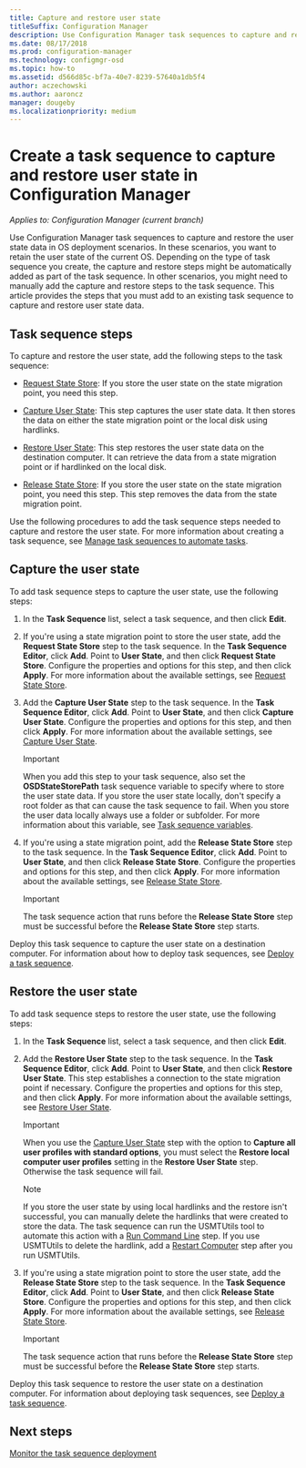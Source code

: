 ```yaml
---
title: Capture and restore user state
titleSuffix: Configuration Manager
description: Use Configuration Manager task sequences to capture and restore the user state data in OS deployment scenarios.
ms.date: 08/17/2018
ms.prod: configuration-manager
ms.technology: configmgr-osd
ms.topic: how-to
ms.assetid: d566d85c-bf7a-40e7-8239-57640a1db5f4
author: aczechowski
ms.author: aaroncz
manager: dougeby
ms.localizationpriority: medium
---
```


# Create a task sequence to capture and restore user state in Configuration Manager

 *Applies to: Configuration Manager (current branch)*

 Use Configuration Manager task sequences to capture and restore the user state data in OS deployment scenarios. In these scenarios, you want to retain the user state of the current OS. Depending on the type of task sequence you create, the capture and restore steps might be automatically added as part of the task sequence. In other scenarios, you might need to manually add the capture and restore steps to the task sequence. This article provides the steps that you must add to an existing task sequence to capture and restore user state data.  



## Task sequence steps  

To capture and restore the user state, add the following steps to the task sequence:  

- [Request State Store](../understand/task-sequence-steps.md#BKMK_RequestStateStore): If you store the user state on the state migration point, you need this step.  

- [Capture User State](../understand/task-sequence-steps.md#BKMK_CaptureUserState): This step captures the user state data. It then stores the data on either the state migration point or the local disk using hardlinks.  

- [Restore User State](../understand/task-sequence-steps.md#BKMK_RestoreUserState): This step restores the user state data on the destination computer. It can retrieve the data from a state migration point or if hardlinked on the local disk.  

- [Release State Store](../understand/task-sequence-steps.md#BKMK_ReleaseStateStore): If you store the user state on the state migration point, you need this step. This step removes the data from the state migration point.  


 Use the following procedures to add the task sequence steps needed to capture and restore the user state. For more information about creating a task sequence, see [Manage task sequences to automate tasks](manage-task-sequences-to-automate-tasks.md).  



## Capture the user state  

 To add task sequence steps to capture the user state, use the following steps:

1.  In the **Task Sequence** list, select a task sequence, and then click **Edit**.  

2.  If you're using a state migration point to store the user state, add the **Request State Store** step to the task sequence. In the **Task Sequence Editor**, click **Add**. Point to **User State**, and then click **Request State Store**. Configure the properties and options for this step, and then click **Apply**. For more information about the available settings, see [Request State Store](../understand/task-sequence-steps.md#BKMK_RequestStateStore).  

3.  Add the **Capture User State** step to the task sequence. In the **Task Sequence Editor**, click **Add**. Point to **User State**, and then click **Capture User State**. Configure the properties and options for this step, and then click **Apply**. For more information about the available settings, see [Capture User State](../understand/task-sequence-steps.md#BKMK_CaptureUserState).  

    > [!IMPORTANT]  
    >  When you add this step to your task sequence, also set the **OSDStateStorePath** task sequence variable to specify where to store the user state data. If you store the user state locally, don't specify a root folder as that can cause the task sequence to fail. When you store the user data locally always use a folder or subfolder. For more information about this variable, see [Task sequence variables](../understand/task-sequence-variables.md#OSDStateStorePath).  

4.  If you're using a state migration point, add the **Release State Store** step to the task sequence. In the **Task Sequence Editor**, click **Add**. Point to **User State**, and then click **Release State Store**. Configure the properties and options for this step, and then click **Apply**. For more information about the available settings, see [Release State Store](../understand/task-sequence-steps.md#BKMK_ReleaseStateStore).  

    > [!IMPORTANT]  
    >  The task sequence action that runs before the **Release State Store** step must be successful before the **Release State Store** step starts.  


 Deploy this task sequence to capture the user state on a destination computer. For information about how to deploy task sequences, see [Deploy a task sequence](deploy-a-task-sequence.md).  



## Restore the user state  

 To add task sequence steps to restore the user state, use the following steps:

1. In the **Task Sequence** list, select a task sequence, and then click **Edit**.  

2. Add the **Restore User State** step to the task sequence. In the **Task Sequence Editor**, click **Add**. Point to **User State**, and then click **Restore User State**. This step establishes a connection to the state migration point if necessary. Configure the properties and options for this step, and then click **Apply**. For more information about the available settings, see [Restore User State](../understand/task-sequence-steps.md#BKMK_RestoreUserState).  

   > [!Important]  
   >  When you use the [Capture User State](../understand/task-sequence-steps.md#BKMK_CaptureUserState) step with the option to **Capture all user profiles with standard options**, you must select the **Restore local computer user profiles** setting in the **Restore User State** step. Otherwise the task sequence will fail.  

   > [!Note]  
   > If you store the user state by using local hardlinks and the restore isn't successful, you can manually delete the hardlinks that were created to store the data. The task sequence can run the USMTUtils tool to automate this action with a [Run Command Line](../understand/task-sequence-steps.md#BKMK_RunCommandLine) step. If you use USMTUtils to delete the hardlink, add a [Restart Computer](../understand/task-sequence-steps.md#BKMK_RestartComputer) step after you run USMTUtils.  

3. If you're using a state migration point to store the user state, add the **Release State Store** step to the task sequence. In the **Task Sequence Editor**, click **Add**. Point to **User State**, and then click **Release State Store**. Configure the properties and options for this step, and then click **Apply**. For more information about the available settings, see [Release State Store](../understand/task-sequence-steps.md#BKMK_ReleaseStateStore).  

   > [!IMPORTANT]  
   >  The task sequence action that runs before the **Release State Store** step must be successful before the **Release State Store** step starts.  


 Deploy this task sequence to restore the user state on a destination computer. For information about deploying task sequences, see [Deploy a task sequence](deploy-a-task-sequence.md).  



## Next steps

[Monitor the task sequence deployment](monitor-operating-system-deployments.md#BKMK_TSDeployStatus)
